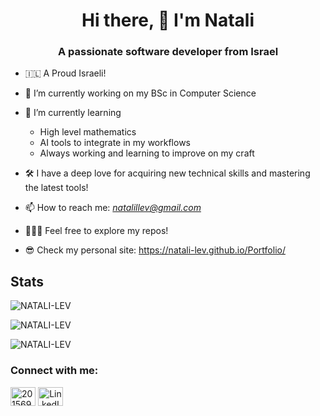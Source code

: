 <h1 align="center">Hi there, 👋  I'm Natali</h1>
<h3 align="center">A passionate software developer from Israel</h3>

- 🇮🇱 A Proud Israeli!
- 🔭 I’m currently working on my BSc in Computer Science
- 🌱 I’m currently learning
  - High level mathematics
  - AI tools to integrate in my workflows
  - Always working and learning to improve on my craft
- 🛠 I have a deep love for acquiring new technical skills and mastering the latest tools!

  
- 📫 How to reach me: *natalillev@gmail.com*
- 👨🏽‍💻 Feel free to explore my repos!
- 😎 Check my personal site: https://natali-lev.github.io/Portfolio/

## Stats

<p><img src="https://github-readme-stats.vercel.app/api?username=NATALI-LEV&theme=github_dark&hide_border=true&include_all_commits=true&count_private=true" alt="NATALI-LEV" /></p>
<p><img src="https://github-readme-streak-stats.herokuapp.com/?user=NATALI-LEV&theme=github_dark&hide_border=true" alt="NATALI-LEV" /></p>
<p><img src="https://github-readme-stats.vercel.app/api/top-langs/?username=NATALI-LEV&theme=github_dark&hide_border=true&include_all_commits=true&count_private=true&layout=compact" alt="NATALI-LEV" /></p>



<h3 align="left">Connect with me:</h3>
<p align="left">
<a href="https://stackoverflow.com/users/20156973/">
  <img align="center" src="https://raw.githubusercontent.com/rahuldkjain/github-profile-readme-generator/master/src/images/icons/Social/stack-overflow.svg" alt="20156973" height="30" width="40" /></a>
<a href="https://www.linkedin.com/in/natali-lev-9b1507248/" align="center">
  <img align="center" src="https://raw.githubusercontent.com/rahuldkjain/github-profile-readme-generator/master/src/images/icons/Social/linked-in-alt.svg" alt="LinkedIn" height="30" width="40">
</a>
</p>

